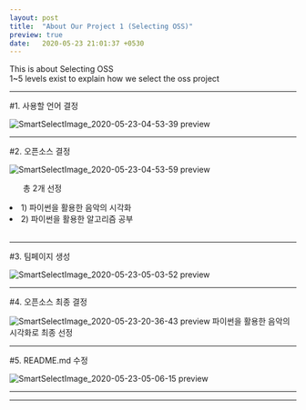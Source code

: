 ```yaml
---
layout: post
title:  "About Our Project 1 (Selecting OSS)"
preview: true
date:   2020-05-23 21:01:37 +0530
---
```

This is about Selecting OSS<br>
1~5 levels exist to explain how we select the oss project

<hr/>
#1. 사용할 언어 결정


![SmartSelectImage_2020-05-23-04-53-39 preview](https://user-images.githubusercontent.com/63662808/82729691-7a10c100-9d34-11ea-98c1-ebf3aceed142.png)
<hr/>


#2. 오픈소스 결정

![SmartSelectImage_2020-05-23-04-53-59 preview](https://user-images.githubusercontent.com/63662808/82729689-6ebd9580-9d34-11ea-9a4f-3b21f57aeea0.png)
<ul id="preview">총 2개 선정</ul>
  <li id="preview">1) 파이썬을 활용한 음악의 시각화</li>
  <li id="preview">2) 파이썬을 활용한 알고리즘 공부</li><br>
<hr/>


#3. 팀페이지 생성


![SmartSelectImage_2020-05-23-05-03-52 preview](https://user-images.githubusercontent.com/63662808/82729677-53eb2100-9d34-11ea-982e-70d24cd2a15c.png)
<hr/>


#4. 오픈소스 최종 결정


![SmartSelectImage_2020-05-23-20-36-43 preview](https://user-images.githubusercontent.com/63662808/82729767-28b50180-9d35-11ea-8796-04b923cb5e28.png)
파이썬을 활용한 음악의 시각화로 최종 선정
<hr/>


#5. README.md 수정


![SmartSelectImage_2020-05-23-05-06-15 preview](https://user-images.githubusercontent.com/63662808/82729545-5b5dfa80-9d33-11ea-9a32-14b7ea30baf9.png)
<hr/><hr/>
